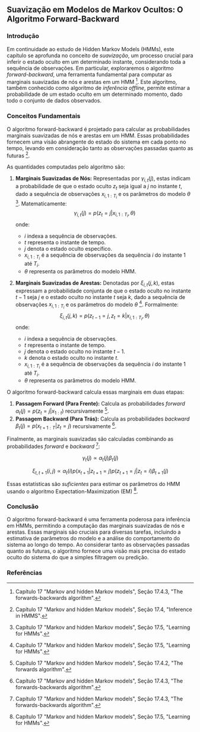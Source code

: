 ## Suavização em Modelos de Markov Ocultos: O Algoritmo Forward-Backward

### Introdução
Em continuidade ao estudo de Hidden Markov Models (HMMs), este capítulo se aprofunda no conceito de *suavização*, um processo crucial para inferir o estado oculto em um determinado instante, considerando toda a sequência de observações. Em particular, exploraremos o algoritmo *forward-backward*, uma ferramenta fundamental para computar as marginais suavizadas de nós e arestas em um HMM [^610]. Este algoritmo, também conhecido como algoritmo de *inferência offline*, permite estimar a probabilidade de um estado oculto em um determinado momento, dado todo o conjunto de dados observados.

### Conceitos Fundamentais

O algoritmo forward-backward é projetado para calcular as probabilidades marginais suavizadas de nós e arestas em um HMM. Essas probabilidades fornecem uma visão abrangente do estado do sistema em cada ponto no tempo, levando em consideração tanto as observações passadas quanto as futuras [^607].

As quantidades computadas pelo algoritmo são:

1.  **Marginais Suavizadas de Nós:** Representadas por $\gamma_{i,t}(j)$, estas indicam a probabilidade de que o estado oculto $z_t$ seja igual a $j$ no instante $t$, dado a sequência de observações $x_{i,1:T_i}$ e os parâmetros do modelo $\theta$ [^619]. Matematicamente:
    $$\
    \gamma_{i,t}(j) = p(z_t = j | x_{i,1:T_i}, \theta)\
    $$
    onde:
    *   $i$ indexa a sequência de observações.
    *   $t$ representa o instante de tempo.
    *   $j$ denota o estado oculto específico.
    *   $x_{i,1:T_i}$ é a sequência de observações da sequência $i$ do instante 1 até $T_i$.
    *   $\theta$ representa os parâmetros do modelo HMM.

2.  **Marginais Suavizadas de Arestas:** Denotadas por $\xi_{i,t}(j, k)$, estas expressam a probabilidade conjunta de que o estado oculto no instante $t-1$ seja $j$ e o estado oculto no instante $t$ seja $k$, dado a sequência de observações $x_{i,1:T_i}$ e os parâmetros do modelo $\theta$ [^619]. Formalmente:
    $$\
    \xi_{i,t}(j, k) = p(z_{t-1} = j, z_t = k | x_{i,1:T_i}, \theta)\
    $$
    onde:
    *   $i$ indexa a sequência de observações.
    *   $t$ representa o instante de tempo.
    *   $j$ denota o estado oculto no instante $t-1$.
    *   $k$ denota o estado oculto no instante $t$.
    *   $x_{i,1:T_i}$ é a sequência de observações da sequência $i$ do instante 1 até $T_i$.
    *   $\theta$ representa os parâmetros do modelo HMM.

O algoritmo forward-backward calcula essas marginais em duas etapas:

1.  **Passagem Forward (Para Frente):** Calcula as probabilidades *forward* $\alpha_t(j) = p(z_t = j | x_{1:t})$ recursivamente [^609].
2.  **Passagem Backward (Para Trás):** Calcula as probabilidades *backward* $\beta_t(j) = p(x_{t+1:T} | z_t = j)$ recursivamente [^611].

Finalmente, as marginais suavizadas são calculadas combinando as probabilidades *forward* e *backward* [^611]:

$$\
\gamma_t(j) \propto \alpha_t(j) \beta_t(j)\
$$

$$\
\xi_{t,t+1}(i,j) \propto \alpha_t(i) p(x_{t+1}|z_{t+1}=j) p(z_{t+1}=j|z_t=i) \beta_{t+1}(j)\
$$

Essas estatísticas são *suficientes* para estimar os parâmetros do HMM usando o algoritmo Expectation-Maximization (EM) [^619].

### Conclusão

O algoritmo forward-backward é uma ferramenta poderosa para inferência em HMMs, permitindo a computação das marginais suavizadas de nós e arestas. Essas marginais são cruciais para diversas tarefas, incluindo a estimativa de parâmetros do modelo e a análise do comportamento do sistema ao longo do tempo. Ao considerar tanto as observações passadas quanto as futuras, o algoritmo fornece uma visão mais precisa do estado oculto do sistema do que a simples filtragem ou predição.

### Referências
[^607]: Capítulo 17 "Markov and hidden Markov models", Seção 17.4, "Inference in HMMS".
[^609]: Capítulo 17 "Markov and hidden Markov models", Seção 17.4.2, "The forwards algorithm".
[^610]: Capítulo 17 "Markov and hidden Markov models", Seção 17.4.3, "The forwards-backwards algorithm".
[^611]: Capítulo 17 "Markov and hidden Markov models", Seção 17.4.3, "The forwards-backwards algorithm".
[^619]: Capítulo 17 "Markov and hidden Markov models", Seção 17.5, "Learning for HMMs".

<!-- END -->
